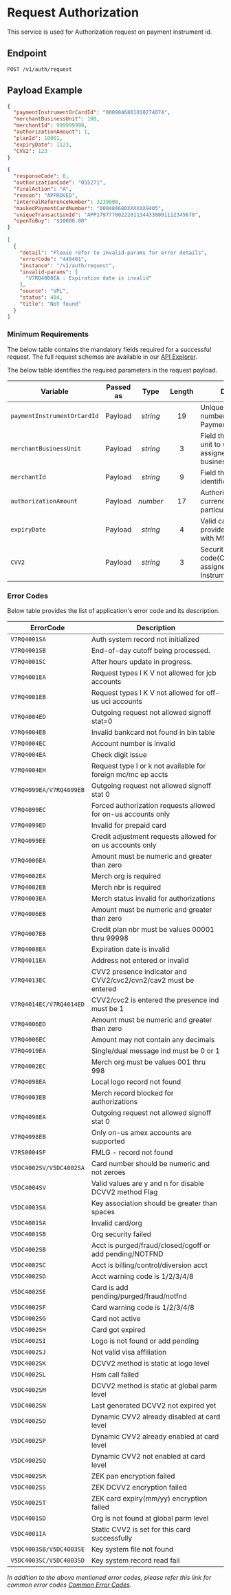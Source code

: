 # Request Authorization 

This service is used for Authorization request on payment instrument id.

## Endpoint

`POST /v1/auth/request`

## Payload Example

<!--
type: tab
titles: Request, Response, Error
-->

```json
{
  "paymentInstrumentOrCardId": "0009846801010274074",
  "merchantBusinessUnit": 100,
  "merchantId": 999999998,
  "authorizationAmount": 1,
  "planId": 10001,
  "expiryDate": 1123,
  "CVV2": 123
}
```

<!--
type: tab
-->

```json
{
  "responseCode": 0,
  "authorizationCode": "055271",
  "finalAction": "A",
  "reason": "APPROVED",
  "internalReferenceNumber": 3239000,
  "maskedPaymentCardNumber": "000484680XXXXXX9405",
  "uniqueTransactionId": "APP17977700222011344330001112345678",
  "openToBuy": "$10000.00"
}
```

<!--
type: tab
-->

```json
[
  {
    "detail": "Please refer to invalid-params for error details",
    "errorCode": "440401",
    "instance": "/v1/auth/request",
    "invalid-params": [
      "V7RQ4008EA : Expiration date is invalid"
    ],
    "source": "VPL",
    "status": 404,
    "title": "Not found"
  }
]
```

<!-- type: tab-end -->

### Minimum Requirements

The below table contains the mandatory fields required for a successful request. The full request schemas are available in our [API Explorer](../api/?type=post&path=/v1/auth/request).

The below table identifies the required parameters in the request payload.

| Variable | Passed as | Type | Length | Description/Values |
| -------- | :-------: | :--: | :------------: | ------------------ |
| `paymentInstrumentOrCardId` | Payload | *string* | 19 | Unique alternate identification number associated with Payment Card Number. |
| `merchantBusinessUnit` | Payload | *string* | 3 | Field that identifies the business unit to which the store is assigned. The values for the business unit are 1–998. |
| `merchantId` | Payload | *string* | 9 | Field that identifies the store identification number. |
| `authorizationAmount` | Payload | *number* | 17 | Authorized sales amount in the currency accepted by the particular merchant. |
| `expiryDate` | Payload | *string* | 4 | Valid card expire date should be provided which is of 4 character with MMYY format. |
| `CVV2` | Payload | *string* | 3 | Security code(CVV2/CVC2/CAV2/CVN2) assigned to the payment Instrument id. |

### Error Codes

Below table provides the list of application's error code and its description.

| ErrorCode |  Description |
| --------  | ------------------ |
| `V7RQ4001SA` | Auth system record not initialized |        
| `V7RQ4001SB` | End-of-day cutoff being processed. |        
| `V7RQ4001SC` | After hours update in progress. |           
| `V7RQ4001EA` | Request types I K V not allowed for jcb accounts |                 
| `V7RQ4001EB` | Request types I K V not allowed for off-us uci accounts |  
| `V7RQ4004ED` | Outgoing request not allowed signoff stat=0 | 
| `V7RQ4004EB` | Invalid bankcard  not found in bin table |  
| `V7RQ4004EC` | Account number is invalid |                 
| `V7RQ4004EA` | Check digit issue |      
| `V7RQ4004EH` | Request type I or k not available for foreign mc/mc ep accts |     
| `V7RQ4099EA/V7RQ4099EB` | Outgoing request not allowed signoff stat 0 | 
| `V7RQ4099EC` | Forced authorization requests allowed for on-us accounts only |    
| `V7RQ4099ED` | Invalid for prepaid card |                  
| `V7RQ4099EE` | Credit adjustment requests allowed for on us accounts only |       
| `V7RQ4006EA` | Amount must be numeric and greater than zero | 
| `V7RQ4002EA` | Merch org is required |  
| `V7RQ4002EB` | Merch nbr is required |  
| `V7RQ4003EA` | Merch status invalid for authorizations |   
| `V7RQ4006EB` | Amount must be numeric and greater than zero | 
| `V7RQ4007EB` | Credit plan nbr must be values 00001 thru 99998 |                  
| `V7RQ4008EA` | Expiration date is invalid |                
| `V7RQ4011EA` | Address not entered or invalid | 
| `V7RQ4013EC` | CVV2 presence indicator and CVV2/cvc2/cvn2/cav2 must be entered |  
| `V7RQ4014EC/V7RQ4014ED` | CVV2/cvc2 is entered the presence ind must be 1 |  
| `V7RQ4006ED` | Amount must be numeric and greater than zero | 
| `V7RQ4006EC` | Amount may not contain any decimals |
| `V7RQ4019EA` | Single/dual message ind must be 0 or 1 |    
| `V7RQ4002EC` | Merch org must be values 001 thru 998 |
| `V7RQ4098EA` | Local logo record not found |
| `V7RQ4003EB` | Merch record blocked for authorizations |
| `V7RQ4098EA` | Outgoing request not allowed signoff stat 0 |
| `V7RQ4098EB` | Only on-us amex accounts are supported |
| `V7RS0004SF` | FMLG - record not found |
| `V5DC4002SV/V5DC4002SA` | Card number should be numeric and not zeroes | 
| `V5DC4004SV` | Valid values are y and n for disable DCVV2 method Flag |           
| `V5DC4003SA` | Key association should be greater than spaces |
| `V5DC4001SA` | Invalid card/org |       
| `V5DC4001SB` | Org security failed |    
| `V5DC4002SB` | Acct is purged/fraud/closed/cgoff or add pending/NOTFND |          
| `V5DC4002SC` | Acct is billing/control/diversion acct |    
| `V5DC4002SD` | Acct warning code is 1/2/3/4/8 |            
| `V5DC4002SE` | Card is add pending/purged/fraud/notfnd |   
| `V5DC4002SF` | Card warning code is 1/2/3/4/8 |            
| `V5DC4002SG` | Card not active |        
| `V5DC4002SH` | Card got expired |       
| `V5DC4002SI` | Logo is not found or add pending |          
| `V5DC4002SJ` | Not valid visa affiliation |                
| `V5DC4002SK` | DCVV2 method is static at logo level |      
| `V5DC4002SL` | Hsm call failed |
| `V5DC4002SM` | DCVV2 method is static at global parm level |  
| `V5DC4002SN` | Last generated DCVV2 not expired yet |      
| `V5DC4002SO` | Dynamic CVV2 already disabled at card level |  
| `V5DC4002SP` | Dynamic CVV2 already enabled at card level |
| `V5DC4002SQ` | Dynamic CVV2 not enabled at card level |    
| `V5DC4002SR` | ZEK pan encryption failed |                 
| `V5DC4002SS` | ZEK DCVV2 encryption failed |               
| `V5DC4002ST` | ZEK card expiry(mm/yy) encryption failed |  
| `V5DC4001SD` | Org is not found at global parm level |     
| `V5DC4001IA` | Static CVV2 is set for this card successfully |
| `V5DC4003SB/V5DC4003SE` | Key system file not found |                 
| `V5DC4003SC/V5DC4003SD` | Key system record read fail |   

*In addition to the above mentioned error codes, please refer this link for common error codes [Common Error Codes](?path=docs/Common_Error_Code.md).*